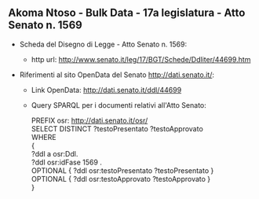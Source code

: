 ## Akoma Ntoso - Bulk Data - 17a legislatura - Atto Senato n. 1569 ##

* Scheda del Disegno di Legge - Atto Senato n. 1569:
	* http url: http://www.senato.it/leg/17/BGT/Schede/Ddliter/44699.htm

* Riferimenti al sito OpenData del Senato http://dati.senato.it/:
	* Link OpenData: http://dati.senato.it/ddl/44699
	* Query SPARQL per i documenti relativi all'Atto Senato:

        PREFIX osr: <http://dati.senato.it/osr/>  
		SELECT DISTINCT ?testoPresentato ?testoApprovato  
		WHERE  
		{  
		    ?ddl a osr:Ddl.  
		    ?ddl osr:idFase 1569 .  
		    OPTIONAL { ?ddl osr:testoPresentato ?testoPresentato }  
		    OPTIONAL { ?ddl osr:testoApprovato ?testoApprovato }  
		}
		